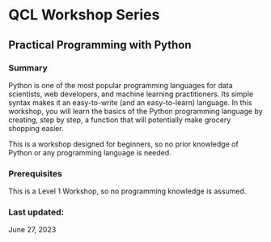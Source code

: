 # QCL Workshop Series
## Practical Programming with Python

### Summary
Python is one of the most popular programming languages for data scientists, web developers, and machine learning practitioners. Its simple syntax makes it an easy-to-write (and an easy-to-learn) language. In this workshop, you will learn the basics of the Python programming language by creating, step by step, a function that will potentially make grocery shopping easier.

This is a workshop designed for beginners, so no prior knowledge of Python or any programming language is needed.

### Prerequisites
This is a Level 1 Workshop, so no programming knowledge is assumed.

### Last updated: 
June 27, 2023
